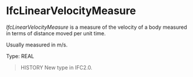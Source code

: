 # IfcLinearVelocityMeasure

_IfcLinearVelocityMeasure_ is a measure of the velocity of a body measured in terms of distance moved per unit time.

Usually measured in m/s.

Type: REAL

> HISTORY New type in IFC2.0.
